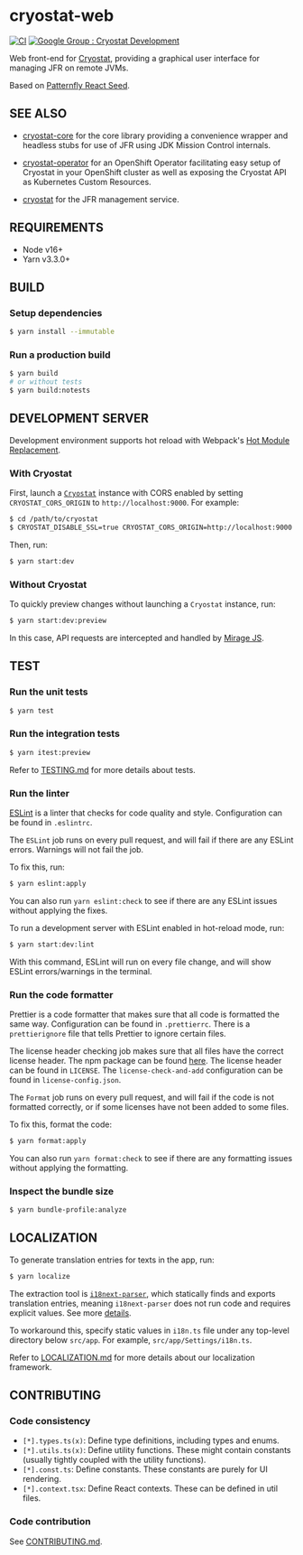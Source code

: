 # cryostat-web

[![CI](https://github.com/cryostatio/cryostat-web/actions/workflows/ci.yaml/badge.svg)](https://github.com/cryostatio/cryostat-web/actions/workflows/ci.yaml)
[![Google Group : Cryostat Development](https://img.shields.io/badge/Google%20Group-Cryostat%20Development-blue.svg)](https://groups.google.com/g/cryostat-development)

Web front-end for [Cryostat](https://github.com/cryostatio/cryostat), providing a graphical user interface for managing JFR on remote JVMs.

Based on [Patternfly React Seed](https://github.com/patternfly/patternfly-react-seed).

## SEE ALSO

* [cryostat-core](https://github.com/cryostatio/cryostat-core) for
the core library providing a convenience wrapper and headless stubs for use of
JFR using JDK Mission Control internals.

* [cryostat-operator](https://github.com/cryostatio/cryostat-operator)
for an OpenShift Operator facilitating easy setup of Cryostat in your OpenShift
cluster as well as exposing the Cryostat API as Kubernetes Custom Resources.

* [cryostat](https://github.com/cryostatio/cryostat) for the JFR management service.

## REQUIREMENTS

- Node v16+
- Yarn v3.3.0+

## BUILD

### Setup dependencies

```bash
$ yarn install --immutable
```

### Run a production build

```bash
$ yarn build
# or without tests
$ yarn build:notests
```

## DEVELOPMENT SERVER

Development environment supports hot reload with Webpack's [Hot Module Replacement](https://webpack.js.org/guides/hot-module-replacement).

### With Cryostat

First, launch a [`Cryostat`](https://github.com/cryostatio/cryostat) instance with CORS enabled by setting `CRYOSTAT_CORS_ORIGIN` to `http://localhost:9000`. For example:

```bash
$ cd /path/to/cryostat
$ CRYOSTAT_DISABLE_SSL=true CRYOSTAT_CORS_ORIGIN=http://localhost:9000 sh run.sh
```

Then, run:

```bash
$ yarn start:dev
```

### Without Cryostat

To quickly preview changes without launching a `Cryostat` instance, run:

```bash
$ yarn start:dev:preview
```

In this case, API requests are intercepted and handled by [Mirage JS](https://miragejs.com/).

## TEST

### Run the unit tests
```bash
$ yarn test
```

### Run the integration tests
```bash
$ yarn itest:preview
```

Refer to [TESTING.md](TESTING.md) for more details about tests.

### Run the linter
[ESLint](https://eslint.org/) is a linter that checks for code quality and style. Configuration can be found in `.eslintrc`.

The `ESLint` job runs on every pull request, and will fail if there are any ESLint errors. Warnings will not fail the job.

To fix this, run:
```bash
$ yarn eslint:apply
```
You can also run `yarn eslint:check` to see if there are any ESLint issues without applying the fixes.

To run a development server with ESLint enabled in hot-reload mode, run:
```bash
$ yarn start:dev:lint
```

With this command, ESLint will run on every file change, and will show ESLint errors/warnings in the terminal.

### Run the code formatter

Prettier is a code formatter that makes sure that all code is formatted the same way. Configuration can be found in `.prettierrc`. There is a `prettierignore` file that tells Prettier to ignore certain files. 

The license header checking job makes sure that all files have the correct license header. The npm package can be found [here](https://www.npmjs.com/package/license-check-and-add). The license header can be found in `LICENSE`. The `license-check-and-add` configuration can be found in `license-config.json`.

The `Format` job runs on every pull request, and will fail if the code is not formatted correctly, or if some licenses have not been added to some files. 

To fix this, format the code:
```bash
$ yarn format:apply
``` 
You can also run `yarn format:check` to see if there are any formatting issues without applying the formatting.

### Inspect the bundle size

```bash
$ yarn bundle-profile:analyze
```

## LOCALIZATION

To generate translation entries for texts in the app, run:

```bash
$ yarn localize
```

The extraction tool is [`i18next-parser`](https://www.npmjs.com/package/i18next-parser), which statically finds and exports translation entries, meaning `i18next-parser` does not run code and requires explicit values. See more [details](https://github.com/i18next/i18next-parser#caveats
).

To workaround this, specify static values in `i18n.ts` file under any top-level directory below `src/app`. For example, `src/app/Settings/i18n.ts`.

Refer to [LOCALIZATION.md](LOCALIZATION.md) for more details about our localization framework.

## CONTRIBUTING

### Code consistency

- `[*].types.ts(x)`: Define type definitions, including types and enums.
- `[*].utils.ts(x)`: Define utility functions. These might contain constants (usually tightly coupled with the utility functions).
- `[*].const.ts`: Define constants. These constants are purely for UI rendering.
- `[*].context.tsx`: Define React contexts. These can be defined in util files.

### Code contribution

See [CONTRIBUTING.md](https://github.com/cryostatio/cryostat/blob/main/CONTRIBUTING.md).
